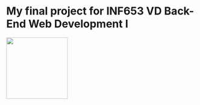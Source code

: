 # My final project for INF653 VD Back-End Web Development I

[<img src="[https://cdn.gomix.com/2bdfb3f8-05ef-4035-a06e-2043962a3a13%2Fremix-button.svg](https://img.freepik.com/premium-vector/red-button-with-chain-text-link-hand-drawn-design-element-website-application-banner_604355-236.jpg)" width="163px" />](https://dinkel-inf653-final.onrender.com)
